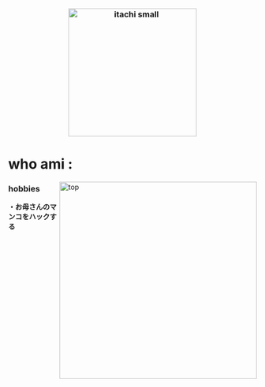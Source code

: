 <h3 align=center><img src="https://camo.githubusercontent.com/a43d28231fa1d85cd297c17296c478df851780398af8b8a6a129ef4f936e341f/68747470733a2f2f63646e2e646973636f72646170702e636f6d2f6174746163686d656e74732f313237323633303734303737323937383733382f313237363639303334373831323036353239312f6974616368695f736d616c6c2e706e673f65783d36366361373230612669733d363663393230386126686d3d3966643131366438656564356162633236666365366661363833356163356365363334666530656332393034323736343632316664623166316431666330613526" alt="itachi small" width=260></h3>

<h1>who ami :</h1>
<img src="https://cdn.discordapp.com/attachments/1267557542872092806/1276701679370371174/itachi-lol.gif?ex=66ca7c98&is=66c92b18&hm=7379174fe250b75b79e4ad0885ead9d287320575c6076cc0089bccbf06a61d0a&" alt="top" align=right width=400>
<h3>hobbies</h3>
<p><strong>・お母さんのマンコをハックする<strong></p>
